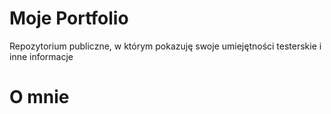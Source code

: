 # Moje Portfolio
Repozytorium publiczne, w którym pokazuję swoje umiejętności testerskie i inne informacje

# O mnie
